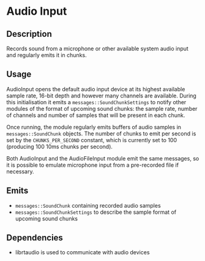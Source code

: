 Audio Input
===========

## Description

Records sound from a microphone or other available system audio input and
regularly emits it in chunks.

## Usage

AudioInput opens the default audio input device at its highest available sample
rate, 16-bit depth and however many channels are available. During this
initialisation it emits a `messages::SoundChunkSettings` to notify other
modules of the format of upcoming sound chunks: the sample rate, number of
channels and number of samples that will be present in each chunk.

Once running, the module regularly emits buffers of audio samples in
`messages::SoundChunk` objects. The number of chunks to emit per second is set
by the `CHUNKS_PER_SECOND` constant, which is
currently set to 100 (producing 100 10ms chunks per second).

Both AudioInput and the AudioFileInput module emit the same messages, so it is
possible to emulate microphone input from a pre-recorded file if necessary.

## Emits

* `messages::SoundChunk` containing recorded audio samples
* `messages::SoundChunkSettings` to describe the sample format of upcoming
  sound chunks

## Dependencies

* librtaudio is used to communicate with audio devices

